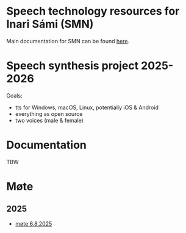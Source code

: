 # Speech technology resources for Inari Sámi (SMN)

Main documentation for SMN can be found [here](https://giellalt.github.io/lang-smn/).

# Speech synthesis project 2025-2026

Goals:
- tts for Windows, macOS, Linux, potentially iOS & Android
- everything as open source
- two voices (male & female)

# Documentation

TBW

# Møte

## 2025

- [møte  6.8.2025](meetings/2025-08-06.md)
